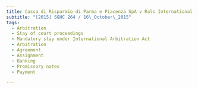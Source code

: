 ```yaml
---
title: Cassa di Risparmio di Parma e Piacenza SpA v Rals International Pte Ltd 
subtitle: "[2015] SGHC 264 / 16\_October\_2015"
tags:
  - Arbitration
  - Stay of court proceedings
  - Mandatory stay under International Arbitration Act
  - Arbitration
  - Agreement
  - Assignment
  - Banking
  - Promissory notes
  - Payment

---
```


